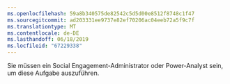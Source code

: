 ```yaml
---
ms.openlocfilehash: 59a8b340575de82542c5d5d00e8512f8748c1f47
ms.sourcegitcommit: ad203331ee9737e82ef70206ac04eeb72a5f9c7f
ms.translationtype: MT
ms.contentlocale: de-DE
ms.lasthandoff: 06/18/2019
ms.locfileid: "67229338"
---
```

Sie müssen ein Social Engagement-Administrator oder Power-Analyst sein, um diese Aufgabe auszuführen.